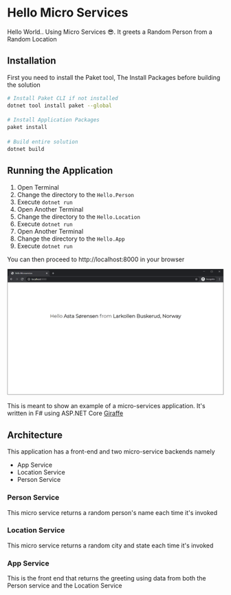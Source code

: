 # Hello Micro Services

Hello World.. Using Micro Services 😎. It greets a Random Person from a Random Location

## Installation

First you need to install the Paket tool, The Install Packages before building the solution

```bash
# Install Paket CLI if not installed
dotnet tool install paket --global

# Install Application Packages
paket install

# Build entire solution
dotnet build
```

## Running the Application

1. Open Terminal
2. Change the directory to the `Hello.Person`
3. Execute `dotnet run`
4. Open Another Terminal
5. Change the directory to the `Hello.Location`
6. Execute `dotnet run`
7. Open Another Terminal
8. Change the directory to the `Hello.App`
9. Execute `dotnet run`


You can then proceed to http://localhost:8000 in your browser

![Hello Microservices](docs/images/hellomicroservices.png)


This is meant to show an example of a micro-services application. It's written in F# using ASP.NET Core [Giraffe](https://github.com/giraffe-fsharp/Giraffe)


## Architecture
This application has a front-end and two micro-service backends namely

- App Service
- Location Service
- Person Service

### Person Service

This micro service returns a random person's name each time it's invoked

### Location Service

This micro service returns a random city and state each time it's invoked

### App Service

This is the front end that returns the greeting using data from both the Person service and the Location Service

